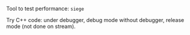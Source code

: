 Tool to test performance: `siege`

Try C++ code: under debugger, debug mode without debugger, release mode (not done on stream).
